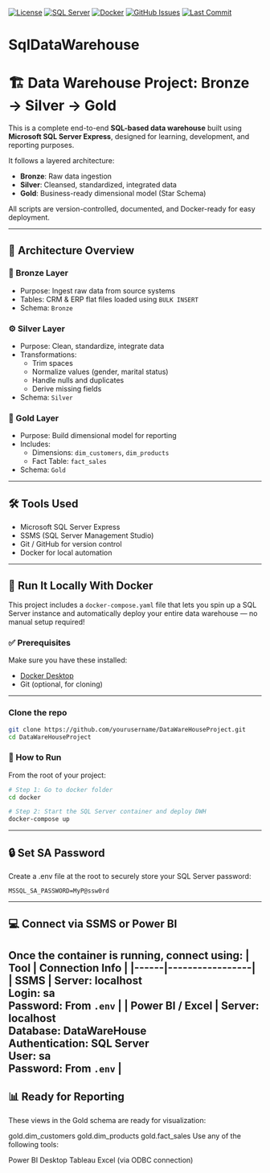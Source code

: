[![License](https://img.shields.io/badge/License-MIT-blue.svg )](LICENSE)
[![SQL Server](https://img.shields.io/badge/SQL_Server-2022-brightgreen.svg )](https://www.microsoft.com/sql-server )
[![Docker](https://img.shields.io/badge/Docker-Ready-blue.svg )](#docker-setup)
[![GitHub Issues](https://img.shields.io/github/issues/Retro-Jbit-Anon/SqlDataWarehous )](https://github.com//Retro-Jbit-Anon/SqlDataWarehous )
[![Last Commit](https://img.shields.io/github/last-commit/Retro-Jbit-Anon/SqlDataWarehous )](https://github.com//Retro-Jbit-Anon/SqlDataWarehous )

# SqlDataWarehouse
# 🏗️ Data Warehouse Project: Bronze → Silver → Gold

This is a complete end-to-end **SQL-based data warehouse** built using **Microsoft SQL Server Express**, designed for learning, development, and reporting purposes.

It follows a layered architecture:
- **Bronze**: Raw data ingestion
- **Silver**: Cleansed, standardized, integrated data
- **Gold**: Business-ready dimensional model (Star Schema)

All scripts are version-controlled, documented, and Docker-ready for easy deployment.

---

## 🧱 Architecture Overview

### 🔷 Bronze Layer
- Purpose: Ingest raw data from source systems
- Tables: CRM & ERP flat files loaded using `BULK INSERT`
- Schema: `Bronze`

### ⚙️ Silver Layer
- Purpose: Clean, standardize, integrate data
- Transformations:
  - Trim spaces
  - Normalize values (gender, marital status)
  - Handle nulls and duplicates
  - Derive missing fields
- Schema: `Silver`

### 💠 Gold Layer
- Purpose: Build dimensional model for reporting
- Includes:
  - Dimensions: `dim_customers`, `dim_products`
  - Fact Table: `fact_sales`
- Schema: `Gold`

---

## 🛠️ Tools Used

- Microsoft SQL Server Express
- SSMS (SQL Server Management Studio)
- Git / GitHub for version control
- Docker for local automation

---

## 🐳 Run It Locally With Docker

This project includes a `docker-compose.yaml` file that lets you spin up a SQL Server instance and automatically deploy your entire data warehouse — no manual setup required!

### ✅ Prerequisites

Make sure you have these installed:
- [Docker Desktop](https://www.docker.com/products/docker-desktop/ )
- Git (optional, for cloning)

---

### Clone the repo
```bash
git clone https://github.com/yourusername/DataWareHouseProject.git 
cd DataWareHouseProject
```

### 🔧 How to Run

From the root of your project:

```bash
# Step 1: Go to docker folder
cd docker

# Step 2: Start the SQL Server container and deploy DWH
docker-compose up
```
---

## 🔒 Set SA Password

Create a .env file at the root to securely store your SQL Server password:
```
MSSQL_SA_PASSWORD=MyP@ssw0rd
```
---
## 💻 Connect via SSMS or Power BI

Once the container is running, connect using:
| Tool | Connection Info |
|------|-----------------|
| SSMS | Server: localhost<br>Login: sa<br>Password: From `.env` |
| Power BI / Excel | Server: localhost<br>Database: DataWareHouse<br>Authentication: SQL Server<br>User: sa<br>Password: From `.env` |
---

## 📊 Ready for Reporting
These views in the Gold schema are ready for visualization:

gold.dim_customers
gold.dim_products
gold.fact_sales
Use any of the following tools:

Power BI Desktop
Tableau
Excel (via ODBC connection)

